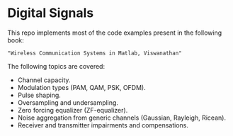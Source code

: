 # Digital Signals

This repo implements most of the code examples present in the following book:

    "Wireless Communication Systems in Matlab, Viswanathan"

The following topics are covered:

* Channel capacity.
* Modulation types (PAM, QAM, PSK, OFDM).
* Pulse shaping.
* Oversampling and undersampling.
* Zero forcing equalizer (ZF-equalizer).
* Noise aggregation from generic channels (Gaussian, Rayleigh, Ricean).
* Receiver and transmitter impairments and compensations.
